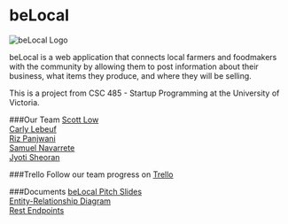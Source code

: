 beLocal
======

![beLocal Logo](http://drive.google.com/uc?id=0B5qWf9vc8yiRRFhhMENsRS11RUk)

beLocal is a web application that connects local farmers and foodmakers with the community by allowing them to post information about their business, what items they produce, and where they will be selling. 

This is a project from CSC 485 - Startup Programming at the University of Victoria.

###Our Team
[Scott Low](https://github.com/scottlow)  
[Carly Lebeuf](https://github.com/clebeuf)  
[Riz Panjwani](https://github.com/rpanjwani)  
[Samuel Navarrete](https://github.com/cakebrewery)  
[Jyoti Sheoran](https://github.com/sheoranjs24)

###Trello 
Follow our team progress on [Trello](https://trello.com/b/3ivzzaQ3/belocal)

###Documents
[beLocal Pitch Slides](https://docs.google.com/presentation/d/127o2roBkdHE7jTACNYLP7jXUE_X0euAElPQksTqPJ3A/edit?usp=sharing)  
[Entity-Relationship Diagram](https://docs.google.com/document/d/1Ki1SjheW_Fv4dR-6vBupUFS9pC-5pYIOk5oFubcxe9s/edit?usp=sharing)  
[Rest Endpoints](https://docs.google.com/document/d/1YGYBoMR3pN_R_jdtBvF9mjdy-Vu94VtUAixf_voMP08/edit?usp=sharing)